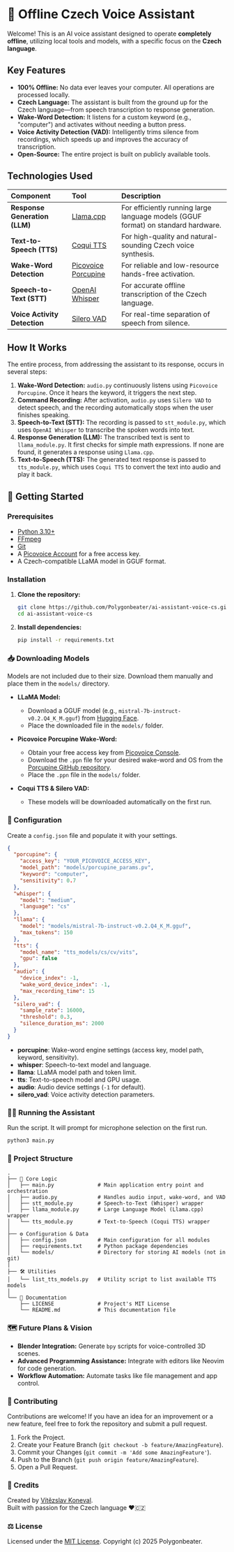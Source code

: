 # 🤖 Offline Czech Voice Assistant

Welcome! This is an AI voice assistant designed to operate **completely offline**, utilizing local tools and models, with a specific focus on the **Czech language**.

## Key Features

* **100% Offline:** No data ever leaves your computer. All operations are processed locally.
* **Czech Language:** The assistant is built from the ground up for the Czech language—from speech transcription to response generation.
* **Wake-Word Detection:** It listens for a custom keyword (e.g., "computer") and activates without needing a button press.
* **Voice Activity Detection (VAD):** Intelligently trims silence from recordings, which speeds up and improves the accuracy of transcription.
* **Open-Source:** The entire project is built on publicly available tools.

## Technologies Used

| Component                  | Tool                                                              | Description                                                                    |
| :------------------------- | :---------------------------------------------------------------- | :----------------------------------------------------------------------------- |
| **Response Generation (LLM)** | [Llama.cpp](https://github.com/ggerganov/llama.cpp)               | For efficiently running large language models (GGUF format) on standard hardware. |
| **Text-to-Speech (TTS)** | [Coqui TTS](https://github.com/coqui-ai/TTS)                      | For high-quality and natural-sounding Czech voice synthesis.                   |
| **Wake-Word Detection** | [Picovoice Porcupine](https://github.com/Picovoice/porcupine)     | For reliable and low-resource hands-free activation.                           |
| **Speech-to-Text (STT)** | [OpenAI Whisper](https://github.com/openai/whisper)               | For accurate offline transcription of the Czech language.                      |
| **Voice Activity Detection** | [Silero VAD](https://github.com/snakers4/silero-vad)              | For real-time separation of speech from silence.                               |

## How It Works

The entire process, from addressing the assistant to its response, occurs in several steps:

1.  **Wake-Word Detection:** `audio.py` continuously listens using `Picovoice Porcupine`. Once it hears the keyword, it triggers the next step.
2.  **Command Recording:** After activation, `audio.py` uses `Silero VAD` to detect speech, and the recording automatically stops when the user finishes speaking.
3.  **Speech-to-Text (STT):** The recording is passed to `stt_module.py`, which uses `OpenAI Whisper` to transcribe the spoken words into text.
4.  **Response Generation (LLM):** The transcribed text is sent to `llama_module.py`. It first checks for simple math expressions. If none are found, it generates a response using `Llama.cpp`.
5.  **Text-to-Speech (TTS):** The generated text response is passed to `tts_module.py`, which uses `Coqui TTS` to convert the text into audio and play it back.

## 🚀 Getting Started

### Prerequisites
* [Python 3.10+](https://www.python.org)
* [FFmpeg](https://ffmpeg.org)
* [Git](https://git-scm.com)
* A [Picovoice Account](https://console.picovoice.ai/) for a free access key.
* A Czech-compatible LLaMA model in GGUF format.

### Installation
1. **Clone the repository:**
    ```bash
    git clone https://github.com/Polygonbeater/ai-assistant-voice-cs.git
    cd ai-assistant-voice-cs
    ```

2.  **Install dependencies:**
    ```bash
    pip install -r requirements.txt
    ```

### 📥 Downloading Models
Models are not included due to their size. Download them manually and place them in the `models/` directory.

* **LLaMA Model:**
    * Download a GGUF model (e.g., `mistral-7b-instruct-v0.2.Q4_K_M.gguf`) from [Hugging Face](https://huggingface.co/TheBloke/Mistral-7B-Instruct-v0.2-GGUF).
    * Place the downloaded file in the `models/` folder.

* **Picovoice Porcupine Wake-Word:**
    * Obtain your free access key from [Picovoice Console](https://console.picovoice.ai/).
    * Download the `.ppn` file for your desired wake-word and OS from the [Porcupine GitHub repository](https://github.com/Picovoice/porcupine/tree/master/resources/keyword_files).
    * Place the `.ppn` file in the `models/` folder.

* **Coqui TTS & Silero VAD:**
    * These models will be downloaded automatically on the first run.

### 🎨 Configuration
Create a `config.json` file and populate it with your settings.

```json
{
  "porcupine": {
    "access_key": "YOUR_PICOVOICE_ACCESS_KEY",
    "model_path": "models/porcupine_params.pv",
    "keyword": "computer",
    "sensitivity": 0.7
  },
  "whisper": {
    "model": "medium",
    "language": "cs"
  },
  "llama": {
    "model": "models/mistral-7b-instruct-v0.2.Q4_K_M.gguf",
    "max_tokens": 150
  },
  "tts": {
    "model_name": "tts_models/cs/cv/vits",
    "gpu": false
  },
  "audio": {
    "device_index": -1,
    "wake_word_device_index": -1,
    "max_recording_time": 15
  },
  "silero_vad": {
    "sample_rate": 16000,
    "threshold": 0.3,
    "silence_duration_ms": 2000
  }
}
```

* **porcupine**: Wake-word engine settings (access key, model path, keyword, sensitivity).
* **whisper**: Speech-to-text model and language.
* **llama**: LLaMA model path and token limit.
* **tts**: Text-to-speech model and GPU usage.
* **audio**: Audio device settings (`-1` for default).
* **silero_vad**: Voice activity detection parameters.

### 🏃‍♂️ Running the Assistant
Run the script. It will prompt for microphone selection on the first run.
```bash
python3 main.py
```

### 📁 Project Structure
```
.
├── 🐍 Core Logic
│   ├── main.py              # Main application entry point and orchestration
│   ├── audio.py             # Handles audio input, wake-word, and VAD
│   ├── stt_module.py        # Speech-to-Text (Whisper) wrapper
│   ├── llama_module.py      # Large Language Model (Llama.cpp) wrapper
│   └── tts_module.py        # Text-to-Speech (Coqui TTS) wrapper
│
├── ⚙️ Configuration & Data
│   ├── config.json          # Main configuration for all modules
│   ├── requirements.txt     # Python package dependencies
│   └── models/              # Directory for storing AI models (not in git)
│
├── 🛠️ Utilities
│   └── list_tts_models.py   # Utility script to list available TTS models
│
└── 📖 Documentation
    ├── LICENSE              # Project's MIT License
    └── README.md            # This documentation file
```

### 🗺️ Future Plans & Vision
* **Blender Integration:** Generate `bpy` scripts for voice-controlled 3D scenes.
* **Advanced Programming Assistance:** Integrate with editors like Neovim for code generation.
* **Workflow Automation:** Automate tasks like file management and app control.

### 👋 Contributing
Contributions are welcome! If you have an idea for an improvement or a new feature, feel free to fork the repository and submit a pull request.

1.  Fork the Project.
2.  Create your Feature Branch (`git checkout -b feature/AmazingFeature`).
3.  Commit your Changes (`git commit -m 'Add some AmazingFeature'`).
4.  Push to the Branch (`git push origin feature/AmazingFeature`).
5.  Open a Pull Request.

### 💖 Credits
Created by [Vítězslav Koneval](https://github.com/Polygonbeater).  
Built with passion for the Czech language ❤️🇨🇿

### ⚖️ License
Licensed under the [MIT License](https://github.com/Polygonbeater/ai-assistant-voice-cs/blob/main/LICENSE). Copyright (c) 2025 Polygonbeater.
